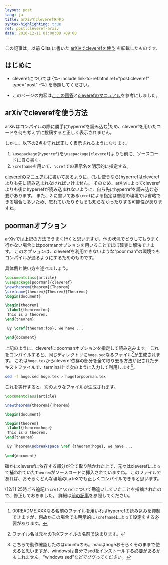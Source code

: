 ```yaml
---
layout: post
lang: ja
title: arXivでcleverefを使う
syntax-highlighting: true
ref: post:cleveref-arxiv
date: 2016-12-11 01:00:00 +09:00
---
```


この記事は，以前 Qiita に書いた
[arXivでcleverefを使う](https://qiita.com/wktkshn/items/f38a759fd6b9e0a81de7) を転載したものです．

## はじめに
- cleverefについては
{%- include link-to-ref.html ref="post:cleveref" type="post" -%}
を参照してください。

- このページの内容は[ここの回答](http://tex.stackexchange.com/questions/276801/how-does-one-use-cleveref-in-an-arxiv-submission)と[cleverefのマニュアル](http://tug.ctan.org/macros/latex/contrib/cleveref/cleveref.pdf)を参考にしました。

## arXivでcleverefを使う方法
arXivはコンパイルの際に勝手にhyperrefを読み込む[^1]ため、cleverefを用いたコードを何も考えずに投稿すると正しく表示されません。

[^1]: 00README.XXXなる名前のファイルを用いればhyperrefの読み込みを抑制できますが、何故かこの場合でも明示的に`\crefname`によって設定をする必要があります。

しかし、以下の2点を守れば正しく表示されるようになります。

1. `\usepackage{hyperref}`を`\usepackage{cleveref}`よりも前に、ソースコードに自ら書く。
2. `\crefname`を用いて、`\cref`での表示名を明示的に指定する。

[cleverefのマニュアル](http://tug.ctan.org/macros/latex/contrib/cleveref/cleveref.pdf)に書いてあるように、(もし使うなら)hyperrefはcleverefよりも先に読み込まれなければいけません。
そのため、arXivによってcleverefよりも後にhyperrefが読み込まれないように、自ら先にhyperrefを読み込む必要があります。
また、2.に書いてある`\cref`による指定は普段の環境では省略できる場合も多いため、忘れていたりそもそも知らなかったりする可能性がありますね。

## poormanオプション
arXivでは上記の方法でうまく行くと思いますが、他の状況でどうしてもうまく行かない場合にはpoormanオプションを用いることでほぼ確実に解決できます。
このオプションは、cleverefを利用できないような"poor man"の環境でもコンパイルが通るようにするためのものです。

具体例と使い方を述べましょう。

```tex
\documentclass{article}
\usepackage[poorman]{cleveref}
\newtheorem{theorem}{Theorem}
\crefname{theorem}{Theorem}{Theorems}
\begin{document}

\begin{theorem}
 \label{theorem:foo}
 This is a theorem.
\end{theorem}

 By \cref{theorem:foo}, we have ...

\end{document}
```

上記のように、cleverefにpoormanオプションを指定して読み込みます。
これをコンパイルすると、同じディレクトリに`hoge.sed`なるファイル[^2]が生成されます。
これは`hoge.tex`からcleveref依存の部分を全て取り去る方法が記されたテキストファイルで、terminal上で次のように入力して利用します[^3]。

[^2]: ファイル名は元々のTeXファイルの名前で決まります。

[^3]: こちらで動作確認したのはubuntuのみ。macはhogeおそらくそのままで使えると思いますが、windowsは自分でsedをインストールする必要があるかもしれません。"windows sed"などでググってください。

```bash
sed -f hoge.sed hoge.tex > hogeforpoorman.tex
```

これを実行すると、次のようなファイルが生成されます。

```tex
\documentclass{article}

\newtheorem{theorem}{Theorem}

\begin{document}

\begin{theorem}
 \label{theorem:hoge}
 This is a theorem.
\end{theorem}

 By Theorem\nobreakspace \ref {theorem:hoge}, we have ...

\end{document}
```

確かにcleverefに依存する部分が全て取り除かれた上で、元々はcleverefによって補われていた`Theorem`がソースコードに挿入されていますね。
このファイルであれば、おそらくどんな環境のLaTeXでも正しくコンパイルできると思います。

(12/11 25時ごろ追記)
`\cref`と`\Cref`について勘違いしていたことを指摘されたので、修正しておきました。
詳細は[前の記事](http://qiita.com/wktkshn/items/110cd6007837938e6c88)を参照してください。
